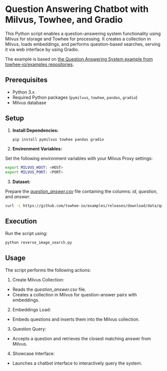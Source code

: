 # Question Answering Chatbot with Milvus, Towhee, and Gradio

This Python script enables a question-answering system functionality using Milvus for storage and Towhee for processing. It creates a collection in Milvus, loads embeddings, and performs question-based searches, serving it via web interface by using Gradio.

The example is based on [the Question Answering System example from towhee-io/examples repositories](https://raw.githubusercontent.com/towhee-io/examples/main/nlp/question_answering/1_build_question_answering_engine.ipynb).

## Prerequisites

- Python 3.x
- Required Python packages (`pymilvus`, `towhee`, `pandas`, `gradio`)
- Milvus database

## Setup

1. **Install Dependencies:**

   ```bash
   pip install pymilvus towhee pandas gradio
   ```
2. **Environment Variables:**

Set the following environment variables with your Milvus Proxy settings:

```bash
export MILVUS_HOST: <HOST>
export MILVUS_PORT: <PORT>
```

3. **Dataset:**

Prepare the [_question_answer.csv_](https://github.com/towhee-io/examples/releases/download/data/question_answer.csv) file containing the columns: _id_, _question_, and _answer_.

```bash
curl -L https://github.com/towhee-io/examples/releases/download/data/question_answer.csv -O
```

## Execution
Run the script using:

```bash
python reverse_image_search.py
```

## Usage
The script performs the following actions:

1. Create Milvus Collection:

 * Reads the _question_answer.csv_ file.
 * Creates a collection in Milvus for question-answer pairs with embeddings.

2. Embeddings Load:

 * Embeds questions and inserts them into the Milvus collection.

3. Question Query:

* Accepts a question and retrieves the closest matching answer from Milvus.

4. Showcase Interface:

* Launches a chatbot interface to interactively query the system.

